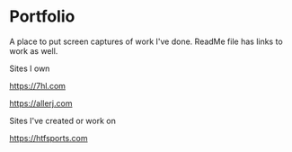 # Portfolio
A place to put screen captures of work I've done. ReadMe file has links to work as well.


Sites I own

https://7hl.com

https://allerj.com

Sites I've created or work on

https://htfsports.com
